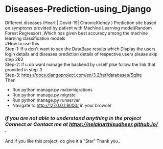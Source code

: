 # Diseases-Prediction-using_Django
Different diseases (Heart | Covid-19| ChronicKidney ) Prediction site based on symptoms provided by patient with Machine Learning model(Random Forest Regressor) ,Which has given best accuracy among the machine learning classification models <br>
#How to use this<br>
Step-1: If u don't want to see the DataBase results which Display the users login details and diseases prediction details of respective users please skip step 2&3<br> 
Step-2: If u do want manage the backend by urself plse follow the link that provided in step-3 <br>
Step-3: https://docs.djangoproject.com/en/3.2/ref/databases/Sqlite<br>
Then
- Run python manage.py makemigrations
- Run python manage.py migrate
- Run python manage.py runserver
- Navigate to http://127.0.0.1:8000/ in your browser



### ***If you are not able to understand anything in the project Connect or Contact me at https://nelakurthisudheer.github.io/ .***
And if you like this project, do give it a "Star" Thank you..
